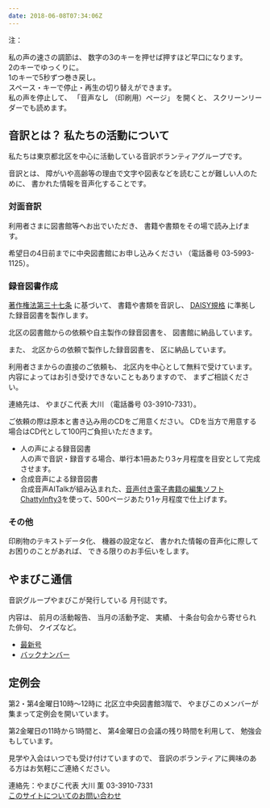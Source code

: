 ```yaml
---
date: 2018-06-08T07:34:06Z
---
```

   

<span data-dur="1.393" data-begin="8.631">注：</span>

<span data-dur="3.117" data-begin="10.024">私の声の速さの調節は、</span>
<span data-dur="5.276" data-begin="13.141">数字の3のキーを押せば押すほど早口になります。</span>  
<span data-dur="2.777" data-begin="18.417">2のキーでゆっくりに。</span>  
<span data-dur="4.003" data-begin="21.194">1のキーで5秒ずつ巻き戻し。</span>  
<span data-dur="5.966" data-begin="25.197">スペース・キーで停止・再生の切り替えができます。</span>  
<span data-dur="2.263" data-begin="31.163">私の声を停止して、</span>
<span data-dur="1.446" data-begin="33.426">「音声なし</span>
<span data-dur="1.894" data-begin="34.872">（印刷用）ページ」</span>
<span data-dur="1.309" data-begin="36.766">を開くと、</span>
<span data-dur="3.742" data-begin="38.075">スクリーンリーダーでも読めます。</span>

<!--span data-dur="3.087" data-begin="41.817">注終わり。</span-->


## <span data-dur="4.999" data-begin="44.904">音訳とは？ 私たちの活動について</span>

<span data-dur="7.975" data-begin="49.903">私たちは東京都北区を中心に活動している音訳ボランティアグループです。</span>

<span data-dur="1.437" data-begin="57.878">音訳とは、</span>
<span data-dur="6.51" data-begin="59.315">障がいや高齢等の理由で文字や図表などを読むことが難しい人のために、</span>
<span data-dur="5.13" data-begin="65.825">書かれた情報を音声化することです。</span>

### <span data-dur="2.418" data-begin="70.955">対面音訳</span>

<span data-dur="3.263" data-begin="73.373">利用者さまに図書館等へお出でいただき、</span>
<span data-dur="4.558" data-begin="76.636">書籍や書類をその場で読み上げます。</span>

<span data-dur="4.613" data-begin="81.194">希望日の4日前までに中央図書館にお申し込みください</span>
<span data-dur="1.627" data-begin="85.807">（電話番号</span>
<span data-dur="5.176" data-begin="87.434">03-5993-1125）。</span>

### <span data-dur="2.964" data-begin="92.610">録音図書作成</span>

<span data-dur="2.858" data-begin="95.574"><a href="http://elaws.e-gov.go.jp/search/elawsSearch/elaws_search/lsg0500/detail?lawId=345AC0000000048&openerCode=1" data-dur="1.782" data-begin="98.432">著作権法第三十七条</a></span>
<span data-dur="1.601" data-begin="100.214">に基づいて、</span>
<span data-dur="2.829" data-begin="101.815">書籍や書類を音訳し、</span>
<span data-dur="1.612" data-begin="104.644"><a href="http://www.dinf.ne.jp/doc/daisy/" data-dur="1.782" data-begin="106.256">DAISY規格</a></span>
<span data-dur="4.997" data-begin="108.038">に準拠した録音図書を製作します。</span>

<span data-dur="4.552" data-begin="113.035">北区の図書館からの依頼や自主製作の録音図書を、</span>
<span data-dur="3.694" data-begin="117.587">図書館に納品しています。</span>

<span data-dur="0.945" data-begin="121.281">また、</span>
<span data-dur="3.388" data-begin="122.226">北区からの依頼で製作した録音図書を、</span>
<span data-dur="3.259" data-begin="125.614">区に納品しています。</span>

<span data-dur="2.993" data-begin="128.873">利用者さまからの直接のご依頼も、</span>
<span data-dur="4.763" data-begin="131.866">北区内を中心として無料で受けています。</span>
<span data-dur="4.22" data-begin="136.629">内容によってはお引き受けできないこともありますので、</span>
<span data-dur="2.813" data-begin="140.849">まずご相談ください。</span>

<span data-dur="1.56" data-begin="143.662">連絡先は、</span>
<span data-dur="2.517" data-begin="145.222">やまびこ代表 大川</span>
<span data-dur="1.627" data-begin="147.739">（電話番号</span>
<span data-dur="4.419" data-begin="149.366">03-3910-7331）。</span>

<span data-dur="6.409" data-begin="153.785">ご依頼の際は原本と書き込み用のCDをご用意ください。</span>
<span data-dur="8.703" data-begin="160.194">CDを当方で用意する場合はCD代として100円ご負担いただきます。</span>

- <span data-dur="3.707" data-begin="168.897">人の声による録音図書</span>  
<span data-dur="3.819" data-begin="172.604">人の声で音訳・録音する場合、</span><span data-dur="4.59" data-begin="176.423">単行本1冊あたり3ヶ月程度を目安として</span><span data-dur="3.265" data-begin="181.013">完成させます。</span>
- <span data-dur="4.068" data-begin="184.278">合成音声による録音図書</span>  
<span data-dur="3.67" data-begin="188.346">合成音声AITalkが組み込まれた、</span><span data-dur="4.872" data-begin="192.016"><a href="http://www.sciaccess.net/jp/ChattyInfty/" data-dur="1.782" data-begin="196.888">音声付き電子書籍の編集ソフトChattyInfty3</a></span><span data-dur="1.348" data-begin="198.670">を使って、</span><span data-dur="5.441" data-begin="200.018">500ページあたり1ヶ月程度で仕上げます。</span>

### <span data-dur="2.067" data-begin="205.459">その他</span>

<span data-dur="2.548" data-begin="207.526">印刷物のテキストデータ化、</span>
<span data-dur="1.763" data-begin="210.074">機器の設定など、</span>
<span data-dur="4.613" data-begin="211.837">書かれた情報の音声化に際してお困りのことがあれば、</span>
<span data-dur="4.328" data-begin="216.450">できる限りのお手伝いをします。</span>

## <span data-dur="2.599" data-begin="220.778">やまびこ通信</span>

<span data-dur="3.125" data-begin="223.377">音訳グループやまびこが発行している</span>
<span data-dur="2.391" data-begin="226.502">月刊誌です。</span>

<span data-dur="1.296" data-begin="228.893">内容は、</span>
<span data-dur="2.322" data-begin="230.189">前月の活動報告、</span>
<span data-dur="2.144" data-begin="232.511">当月の活動予定、</span>
<span data-dur="1.319" data-begin="234.655">実績、</span>
<span data-dur="3.002" data-begin="235.974">十条台句会から寄せられた俳句、</span>
<span data-dur="2.481" data-begin="238.976">クイズなど。</span>

- <span data-dur="1.46" data-begin="241.457"><a href="tusin201806.html" data-dur="2.282" data-begin="242.917">最新号</a></span>
- <span data-dur="1.634" data-begin="245.199"><a href="bn.html" data-dur="2.632" data-begin="246.833">バックナンバー</a></span>

## <span data-dur="2.122" data-begin="249.465">定例会</span>

<span data-dur="4.205" data-begin="251.587">第2・第4金曜日10時～12時に</span>
<span data-dur="3.265" data-begin="255.792">北区立中央図書館3階で、</span>
<span data-dur="5.677" data-begin="259.057">やまびこのメンバーが集まって定例会を開いています。</span>

<span data-dur="3.785" data-begin="264.734">第2金曜日の11時から1時間と、</span>
<span data-dur="3.971" data-begin="268.519">第4金曜日の会議の残り時間を利用して、</span>
<span data-dur="3.51" data-begin="272.490">勉強会もしています。</span>

<span data-dur="3.968" data-begin="276.000">見学や入会はいつでも受け付けていますので、</span>
<span data-dur="6.459" data-begin="279.968">音訳のボランティアに興味のある方はお気軽にご連絡ください。</span>

<span data-dur="4.407" data-begin="286.427">連絡先：やまびこ代表 大川 薫</span>
<span data-dur="4.068" data-begin="290.834">03-3910-7331</span>  
<span data-dur="2.729" data-begin="294.902"><a href="mailto:ymbk2016ml@gmail.com?Subject=やまびこウェブサイトについて" data-dur="2.632" data-begin="297.631">このサイトについてのお問い合わせ</a></span>

<!--span data-dur="4.995" data-begin="300.263">以上でこのページの読み上げは終わりです。</span-->

